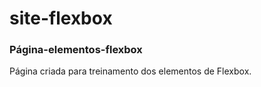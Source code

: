 # site-flexbox
### Página-elementos-flexbox
Página criada para treinamento dos elementos de Flexbox.
